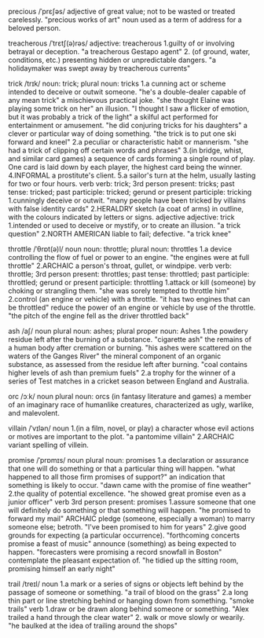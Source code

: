 
precious /ˈprɛʃəs/ 
adjective
of great value; not to be wasted or treated carelessly.
"precious works of art"
noun
used as a term of address for a beloved person.

treacherous /ˈtrɛtʃ(ə)rəs/
adjective: treacherous
1.guilty of or involving betrayal or deception.
"a treacherous Gestapo agent"
2. (of ground, water, conditions, etc.) presenting hidden or unpredictable dangers.
"a holidaymaker was swept away by treacherous currents"

trick /trɪk/
noun: trick; plural noun: tricks
1.a cunning act or scheme intended to deceive or outwit someone.
"he's a double-dealer capable of any mean trick"
a mischievous practical joke.
"she thought Elaine was playing some trick on her"
an illusion.
"I thought I saw a flicker of emotion, but it was probably a trick of the light"
a skilful act performed for entertainment or amusement.
"he did conjuring tricks for his daughters"
a clever or particular way of doing something.
"the trick is to put one ski forward and kneel"
2.a peculiar or characteristic habit or mannerism.
"she had a trick of clipping off certain words and phrases"
3.(in bridge, whist, and similar card games) a sequence of cards forming a single round of play. One card is laid down by each player, the highest card being the winner.
4.INFORMAL
a prostitute's client.
5.a sailor's turn at the helm, usually lasting for two or four hours.
verb
verb: trick; 3rd person present: tricks; past tense: tricked; past participle: tricked; gerund or present participle: tricking
1.cunningly deceive or outwit.
"many people have been tricked by villains with false identity cards"
2.HERALDRY
sketch (a coat of arms) in outline, with the colours indicated by letters or signs.
adjective
adjective: trick
1.intended or used to deceive or mystify, or to create an illusion.
"a trick question"
2.NORTH AMERICAN
liable to fail; defective.
"a trick knee"


throttle /ˈθrɒt(ə)l/
noun
noun: throttle; plural noun: throttles
1.a device controlling the flow of fuel or power to an engine.
"the engines were at full throttle"
2.ARCHAIC
a person's throat, gullet, or windpipe.
verb
verb: throttle; 3rd person present: throttles; past tense: throttled; past participle: throttled; gerund or present participle: throttling
1.attack or kill (someone) by choking or strangling them.
"she was sorely tempted to throttle him"
2.control (an engine or vehicle) with a throttle.
"it has two engines that can be throttled"
reduce the power of an engine or vehicle by use of the throttle.
"the pitch of the engine fell as the driver throttled back"

ash /aʃ/
noun
plural noun: ashes; plural proper noun: Ashes
1.the powdery residue left after the burning of a substance.
"cigarette ash"
the remains of a human body after cremation or burning.
"his ashes were scattered on the waters of the Ganges River"
the mineral component of an organic substance, as assessed from the residue left after burning.
"coal contains higher levels of ash than premium fuels"
2.a trophy for the winner of a series of Test matches in a cricket season between England and Australia.

orc /ɔːk/
noun plural noun: orcs
(in fantasy literature and games) a member of an imaginary race of humanlike creatures, characterized as ugly, warlike, and malevolent.

villain /ˈvɪlən/
noun
1.(in a film, novel, or play) a character whose evil actions or motives are important to the plot.
"a pantomime villain"
2.ARCHAIC
variant spelling of villein.

promise /ˈprɒmɪs/
noun
plural noun: promises
1.a declaration or assurance that one will do something or that a particular thing will happen.
"what happened to all those firm promises of support?"
an indication that something is likely to occur.
"dawn came with the promise of fine weather"
2.the quality of potential excellence.
"he showed great promise even as a junior officer"
verb
3rd person present: promises
1.assure someone that one will definitely do something or that something will happen.
"he promised to forward my mail"
ARCHAIC
pledge (someone, especially a woman) to marry someone else; betroth.
"I've been promised to him for years"
2.give good grounds for expecting (a particular occurrence).
"forthcoming concerts promise a feast of music"
announce (something) as being expected to happen.
"forecasters were promising a record snowfall in Boston"
contemplate the pleasant expectation of.
"he tidied up the sitting room, promising himself an early night"

trail /treɪl/
noun
1.a mark or a series of signs or objects left behind by the passage of someone or something.
"a trail of blood on the grass"
2.a long thin part or line stretching behind or hanging down from something.
"smoke trails"
verb
1.draw or be drawn along behind someone or something.
"Alex trailed a hand through the clear water"
2. walk or move slowly or wearily.
"he baulked at the idea of trailing around the shops"
